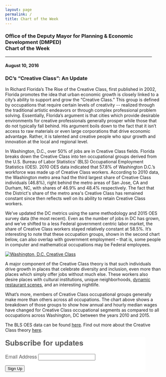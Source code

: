 ```yaml
---
layout: page
permalink: /
title: Chart of the Week
---
```


<h3>
Office of the Deputy Mayor for Planning & Economic Development (DMPED) <br/> Chart of the Week
</h3>

<hr style="width: 475px; margin:1em 0">

<h4>August 10, 2016</h4>
<h3>DC’s “Creative Class”: An Update</h3>
 
In Richard Florida’s The Rise of the Creative Class, first published in 2002, Florida promotes the idea that urban economic growth is closely linked to a city’s ability to support and grow the “Creative Class.”  This group is defined by occupations that require certain levels of creativity -- realized through the traditional artistic endeavors or through complex professional problem solving.  Essentially, Florida’s argument is that cities which provide desirable environments for creative professionals generally prosper while those that do not typically fall behind. His argument boils down to the fact that it isn’t access to raw materials or even large corporations that drive economic advantage. Rather, it is talented and creative people who spur growth and innovation at the local and regional level. 

In Washington, D.C., over 50% of jobs are in Creative Class fields. Florida breaks down the Creative Class into ten occupational groups derived from the U.S. Bureau of Labor Statistics’ (BLS) Occupational Employment Statistics (OES). 2010 OES data  indicated that 57.8% of Washington D.C.’s workforce was made up of Creative Class workers.  According to 2010 data, the Washington metro area had the third largest share of Creative Class individuals (46.8%), right behind the metro areas of San Jose, CA and Durham, NC, with shares of 46.9% and 48.4% respectively. The fact that the District's share of the metro area's Creative Class has remained constant since then reflects well on its ability to retain Creative Class workers.

We’ve updated the DC metrics using the same methodology and 2015 OES survey data (the most recent). Even as the number of jobs in DC has grown, and we’ve shifted to a less Federal government centric labor market, the share of Creative Class workers stayed relatively constant at 58.5%. It’s interesting to note that these occupation groups, shown in the second chart below, can also overlap with government employment – that is, some people in computer and mathematical occupations may be Federal employees.

<div class='tableauPlaceholder' id='viz1470854779585' style='position: relative'><noscript><a href='#'><img alt='Washington, D.C. Creative Class ' src='https:&#47;&#47;public.tableau.com&#47;static&#47;images&#47;Cr&#47;CreativeClass_0&#47;WashingtonD_C_CreativeClass&#47;1_rss.png' style='border: none' /></a></noscript><object class='tableauViz'  style='display:none;'><param name='host_url' value='https%3A%2F%2Fpublic.tableau.com%2F' /> <param name='site_root' value='' /><param name='name' value='CreativeClass_0&#47;WashingtonD_C_CreativeClass' /><param name='tabs' value='no' /><param name='toolbar' value='yes' /><param name='static_image' value='https:&#47;&#47;public.tableau.com&#47;static&#47;images&#47;Cr&#47;CreativeClass_0&#47;WashingtonD_C_CreativeClass&#47;1.png' /> <param name='animate_transition' value='yes' /><param name='display_static_image' value='yes' /><param name='display_spinner' value='yes' /><param name='display_overlay' value='yes' /><param name='display_count' value='yes' /></object></div>                
<script type='text/javascript'>                    
  var divElement = document.getElementById('viz1470854779585');                    
  var vizElement = divElement.getElementsByTagName('object')[0];                    
  vizElement.style.width='504px';vizElement.style.height='1019px';                    
  var scriptElement = document.createElement('script');                    
  scriptElement.src = 'https://public.tableau.com/javascripts/api/viz_v1.js';                    
  vizElement.parentNode.insertBefore(scriptElement, vizElement);                
</script>    

A major component of the Creative Class theory is that such individuals drive growth in places that celebrate diversity and inclusion, even more than places which simply offer jobs without much else. These workers also desire places with cultural institutions, unique neighborhoods, <a href="http://open.dc.gov/econintel-cotw/05-2016.html" target="_blank">dynamic restaurant scenes</a>, and an interesting nightlife. 

What’s more, members of Creative Class occupational groups generally make more than others across all occupations. The chart above shows a breakdown of those groups to show how annual and hourly median wages have changed for Creative Class occupational segments as compared to all occupations across Washington, DC between the years 2010 and 2015. 

The BLS OES data can be found <a href="http://www.bls.gov/oes/tables.htm" target="_blank">here</a>. Find out more about the Creative Class theory <a href="https://en.wikipedia.org/wiki/Creative_class" target="_blank">here</a>. 

<!--Begin CTCT Sign-Up Form-->
<!-- EFD 1.0.0 [Mon Jun 06 12:44:43 EDT 2016] -->
<link rel='stylesheet' type='text/css' href='https://static.ctctcdn.com/h/contacts-embedded-signup-assets/1.0.2/css/signup-form.css'>
<div class="ctct-embed-signup" style="font: 16px Helvetica Neue, Arial, sans-serif; font: 1rem Helvetica Neue, Arial, sans-serif; line-height: 1.5; -webkit-font-smoothing: antialiased; width: 454px">
   <div style="color:#5b5b5b; background-color:#FFFFFF; border-radius:5px;">
       <span id="success_message" style="display:none;">
           <div style="text-align:center;">Thanks for signing up!</div>
       </span>
       <form data-id="embedded_signup:form" class="ctct-custom-form Form" name="embedded_signup" method="POST" action="https://visitor2.constantcontact.com/api/signup">
           <h2 style="margin:0;">Subscribe for updates</h2>
           <!-- The following code must be included to ensure your sign-up form works properly. -->
           <input data-id="ca:input" type="hidden" name="ca" value="a2e7dff1-cff4-49c5-b33c-d32a5beeb267">
           <input data-id="list:input" type="hidden" name="list" value="1357647672">
           <input data-id="source:input" type="hidden" name="source" value="EFD">
           <input data-id="required:input" type="hidden" name="required" value="list,email">
           <input data-id="url:input" type="hidden" name="url" value="">
           <p data-id="Email Address:p" ><label data-id="Email Address:label" data-name="email" class="ctct-form-required">Email Address</label> <input data-id="Email Address:input" type="text" name="email" value="" maxlength="80"></p>
           <button type="submit" class="Button ctct-button Button--block Button-secondary" data-enabled="enabled">Sign Up</button>
       </form>
   </div>
</div>
<script type='text/javascript'>
   var localizedErrMap = {};
   localizedErrMap['required'] =        'This field is required.';
   localizedErrMap['ca'] =          'An unexpected error occurred while attempting to send email.';
   localizedErrMap['email'] =           'Please enter your email address in name@email.com format.';
   localizedErrMap['birthday'] =        'Please enter birthday in MM/DD format.';
   localizedErrMap['anniversary'] =     'Please enter anniversary in MM/DD/YYYY format.';
   localizedErrMap['custom_date'] =     'Please enter this date in MM/DD/YYYY format.';
   localizedErrMap['list'] =            'Please select at least one email list.';
   localizedErrMap['generic'] =         'This field is invalid.';
   localizedErrMap['shared'] =      'Sorry, we could not complete your sign-up. Please contact us to resolve this.';
   localizedErrMap['state_mismatch'] = 'Mismatched State/Province and Country.';
    localizedErrMap['state_province'] = 'Select a state/province';
   localizedErrMap['selectcountry'] =   'Select a country';
   var postURL = 'https://visitor2.constantcontact.com/api/signup';
</script>
<script type='text/javascript' src='https://static.ctctcdn.com/h/contacts-embedded-signup-assets/1.0.2/js/signup-form.js'></script>
<!--End CTCT Sign-Up Form-->

